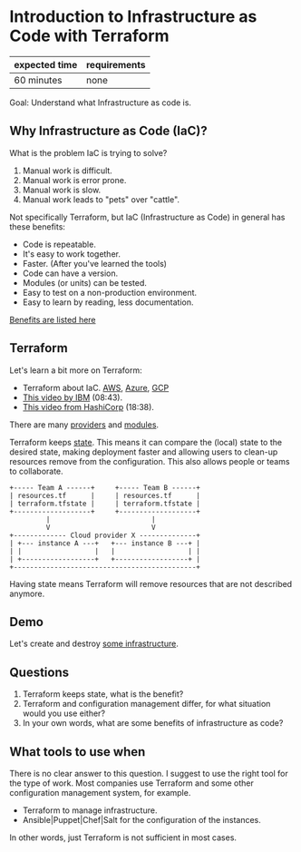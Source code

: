 # Introduction to Infrastructure as Code with Terraform

|expected time|requirements|
|-------------|------------|
|60 minutes   |none        |

Goal: Understand what Infrastructure as code is.

## Why Infrastructure as Code (IaC)?

What is the problem IaC is trying to solve?

1. Manual work is difficult.
2. Manual work is error prone.
3. Manual work is slow.
4. Manual work leads to "pets" over "cattle".

Not specifically Terraform, but IaC (Infrastructure as Code) in general has these benefits:

- Code is repeatable.
- It's easy to work together.
- Faster. (After you've learned the tools)
- Code can have a version.
- Modules (or units) can be tested.
- Easy to test on a non-production environment.
- Easy to learn by reading, less documentation.

[Benefits are listed here](https://phoenixnap.com/blog/infrastructure-as-code-best-practices-tools)

## Terraform

Let's learn a bit more on Terraform:

- Terraform about IaC. [AWS](https://learn.hashicorp.com/tutorials/terraform/infrastructure-as-code?in=terraform/aws-get-started), [Azure](https://learn.hashicorp.com/tutorials/terraform/infrastructure-as-code?in=terraform/azure-get-started), [GCP](https://learn.hashicorp.com/tutorials/terraform/infrastructure-as-code?in=terraform/gcp-get-started)
- [This video by IBM](https://www.youtube.com/watch?v=HmxkYNv1ksg) (08:43).
- [This video from HashiCorp](https://www.youtube.com/watch?v=h970ZBgKINg) (18:38).

There are many [providers](https://registry.terraform.io/browse/providers) and [modules](https://registry.terraform.io/browse/modules).

Terraform keeps [state](https://www.terraform.io/docs/state/index.html). This means it can compare the (local) state to the desired state, making deployment faster and allowing users to clean-up resources remove from the configuration. This also allows people or teams to collaborate.

```text
+----- Team A ------+     +----- Team B ------+
| resources.tf      |     | resources.tf      |
| terraform.tfstate |     | terraform.tfstate |
+-------------------+     +-------------------+
         |                         |
         V                         V
+------------- Cloud provider X --------------+
| +--- instance A ---+   +--- instance B ---+ |
| |                  |   |                  | |
| +------------------+   +------------------+ |
+---------------------------------------------+
```

Having state means Terraform will remove resources that are not described anymore.

## Demo

Let's create and destroy [some infrastructure](https://github.com/robertdebock/learn-terraform-azure).

## Questions

1. Terraform keeps state, what is the benefit?
2. Terraform and configuration management differ, for what situation would you use either?
3. In your own words, what are some benefits of infrastructure as code?

## What tools to use when

There is no clear answer to this question. I suggest to use the right tool for the type of work. Most companies use Terraform and some other configuration management system, for example.

- Terraform to manage infrastructure.
- Ansible|Puppet|Chef|Salt for the configuration of the instances.

In other words, just Terraform is not sufficient in most cases.
